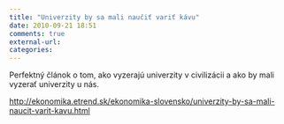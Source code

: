 ```yaml
---
title: "Univerzity by sa mali naučiť variť kávu"
date: 2010-09-21 18:51
comments: true
external-url:
categories:
---
```

Perfektný článok o tom, ako vyzerajú univerzity v civilizácii a ako by mali vyzerať univerzity u nás.

<http://ekonomika.etrend.sk/ekonomika-slovensko/univerzity-by-sa-mali-naucit-varit-kavu.html>
